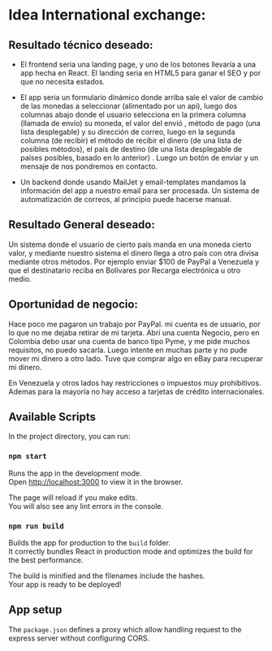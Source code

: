 # Idea International exchange:

## Resultado técnico deseado:

* El frontend seria una landing page, y uno de los botones llevaría a una app hecha en React. El landing seria en HTML5 para ganar el SEO y por que no necesita estados.
* El app seria un formulario dinámico  donde arriba sale el valor de cambio de las monedas a seleccionar (alimentado por un api),  luego dos columnas abajo donde el usuario selecciona en la primera columna (llamada de envío) su moneda, el valor del envió , método de pago (una lista desplegable) y su dirección de correo, luego en la segunda columna (de recibir) el método de recibir el dinero (de una lista de posibles métodos),  el país de destino (de una lista desplegable de países posibles, basado en lo anterior) . Luego un botón de enviar y un mensaje de nos pondremos en contacto.

* Un backend donde usando MailJet y email-templates mandamos la información del app a nuestro email para  ser procesada.
Un sistema de automatización de correos, al principio puede hacerse  manual.

## Resultado General deseado:
Un sistema donde el usuario de cierto país manda en una moneda cierto valor, y mediante nuestro sistema el dinero llega a otro país con otra divisa mediante otros métodos. Por ejemplo enviar $100 de PayPal a Venezuela y que el destinatario reciba en Bolivares por Recarga electrónica u otro medio.

## Oportunidad de negocio:
Hace poco me pagaron  un trabajo por PayPal. mi cuenta es de usuario, por lo que no me dejaba retirar de mi tarjeta. Abrí una cuenta Negocio, pero en Colombia debo usar una cuenta de banco tipo Pyme, y me pide  muchos requisitos, no puedo sacarla. Luego intente en muchas parte y no pude mover mi dinero a otro lado. Tuve que comprar algo en eBay para recuperar mi dinero.

En Venezuela y otros lados hay restricciones o impuestos muy prohibitivos. Ademas para la mayoría no hay acceso a tarjetas de crédito internacionales.

## Available Scripts

In the project directory, you can run:

### `npm start`

Runs the app in the development mode.<br>
Open [http://localhost:3000](http://localhost:3000) to view it in the browser.

The page will reload if you make edits.<br>
You will also see any lint errors in the console.

### `npm run build`

Builds the app for production to the `build` folder.<br>
It correctly bundles React in production mode and optimizes the build for the best performance.

The build is minified and the filenames include the hashes.<br>
Your app is ready to be deployed!

## App setup

The `package.json` defines a proxy which allow handling request to the express server without configuring CORS.
